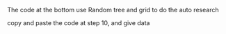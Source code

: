 The code at the bottom use Random tree and grid to do the auto research

copy and paste the code at step 10, and give data
